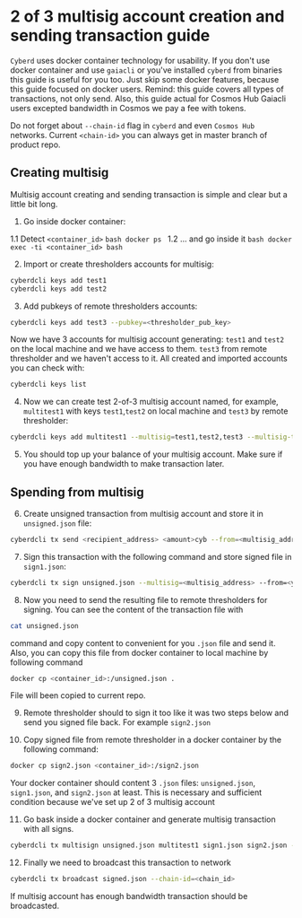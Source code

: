 # 2 of 3 multisig account creation and sending transaction guide

`Cyberd` uses docker container technology for usability. If you don't use docker container and use `gaiacli` or you've installed `cyberd` from binaries this guide is useful for you too. Just skip some docker features, because this guide focused on docker users. Remind: this guide covers all types of transactions, not only send. Also, this guide actual for Cosmos Hub Gaiacli users excepted bandwidth in Cosmos we pay a fee with tokens.

Do not forget about `--chain-id` flag in `cyberd` and even `Cosmos Hub` networks. Current `<chain-id>` you can always get in master branch of product repo.

## Creating multisig

Multisig account creating and sending transaction is simple and clear but a little bit long.

1. Go inside docker container:

  1.1 Detect `<container_id>`
      ```bash
      docker ps
      ```
  1.2 ... and go inside it
    ```bash
    docker exec -ti <container_id> bash
    ```

2. Import or create thresholders accounts for multisig:
```bash
cyberdcli keys add test1
cyberdcli keys add test2
```
3. Add pubkeys of remote thresholders accounts:
```bash
cyberdcli keys add test3 --pubkey=<thresholder_pub_key>
```
Now we have 3 accounts for multisig account generating: `test1` and `test2` on the local machine and we have access to them. `test3` from remote thresholder and we haven't access to it. All created and imported accounts you can check with:
```bash
cyberdcli keys list
```

4. Now we can create test 2-of-3 multisig account named, for example, `multitest1` with keys `test1`,`test2` on local machine and `test3` by remote thresholder:
```bash
cyberdcli keys add multitest1 --multisig=test1,test2,test3 --multisig-threshold 2
```

5. You should top up your balance of your multisig account. Make sure if you have enough bandwidth to make transaction later.

## Spending from multisig

6. Create unsigned transaction from multisig account and store it in `unsigned.json` file:
```bash
cyberdcli tx send <recipient_address> <amount>cyb --from=<multisig_address> --chain-id=<chain_id> --generate-only > unsigned.json
```

7. Sign this transaction with the following command and store signed file in `sign1.json`:
```bash
cyberdcli tx sign unsigned.json --multisig=<multisig_address> --from=<your_account_name> --output-document sign1.json --chain-id=<chain_id>
```

8. Now you need to send the resulting file to remote thresholders for signing. You can see the content of the transaction file with
 ```bash
cat unsigned.json
```
command and copy content to convenient for you `.json` file and send it. Also, you can copy this file from docker container to local machine by following command
```bash
docker cp <container_id>:/unsigned.json .
```
File will been copied to current repo.

9. Remote thresholder should to sign it too like it was two steps below and send you signed file back. For example `sign2.json`


10. Copy signed file from remote thresholder in a docker container by the following command:

```bash
docker cp sign2.json <container_id>:/sign2.json
```

Your docker container should content 3 `.json` files: `unsigned.json`, `sign1.json`, and `sign2.json` at least. This is necessary and sufficient condition because we've set up 2 of 3 multisig account

11. Go bask inside a docker container and generate multisig transaction with all signs.

```bash
cyberdcli tx multisign unsigned.json multitest1 sign1.json sign2.json --chain-id=<chain_id> > signed.json
```

12. Finally we need to broadcast this transaction to network

```bash
cyberdcli tx broadcast signed.json --chain-id=<chain_id>
```

If multisig account has enough bandwidth transaction should be broadcasted.
